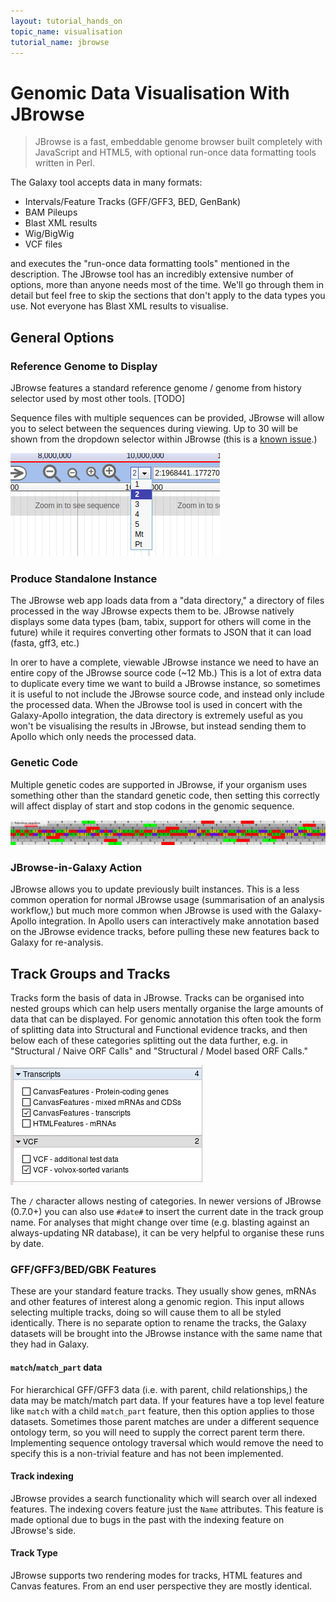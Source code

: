 ```yaml
---
layout: tutorial_hands_on
topic_name: visualisation
tutorial_name: jbrowse
---
```


# Genomic Data Visualisation With JBrowse

> JBrowse is a fast, embeddable genome browser built completely with JavaScript
> and HTML5, with optional run-once data formatting tools written in Perl.

The Galaxy tool accepts data in many formats:

- Intervals/Feature Tracks (GFF/GFF3, BED, GenBank)
- BAM Pileups
- Blast XML results
- Wig/BigWig
- VCF files

and executes the "run-once data formatting tools" mentioned in the description. The JBrowse tool has an incredibly extensive number of options, more than anyone needs most of the time. We'll go through them in detail but feel free to skip the sections that don't apply to the data types you use. Not everyone has Blast XML results to visualise.

## General Options

### Reference Genome to Display

JBrowse features a standard reference genome / genome from history selector used by most other tools. [TODO]

Sequence files with multiple sequences can be provided, JBrowse will allow you to select between the sequences during viewing. Up to 30 will be shown from the dropdown selector within JBrowse (this is a [known issue](https://github.com/GMOD/jbrowse/issues/349).)

![An image showing the reference sequenc eselector in JBrowse](../../images/jbrowse-genome-selector.png)

### Produce Standalone Instance

The JBrowse web app loads data from a "data directory," a directory of files processed in the way JBrowse expects them to be. JBrowse natively displays some data types (bam, tabix, support for others will come in the future) while it requires converting other formats to JSON that it can load (fasta, gff3, etc.)

In orer to have a complete, viewable JBrowse instance we need to have an entire copy of the JBrowse source code (~12 Mb.) This is a lot of extra data to duplicate every time we want to build a JBrowse instance, so sometimes it is useful to not include the JBrowse source code, and instead only include the processed data. When the JBrowse tool is used in concert with the Galaxy-Apollo integration, the data directory is extremely useful as you won't be visualising the results in JBrowse, but instead sending them to Apollo which only needs the processed data.

### Genetic Code

Multiple genetic codes are supported in JBrowse, if your organism uses something other than the standard genetic code, then setting this correctly will affect display of start and stop codons in the genomic sequence.

![Reference sequence display in JBrowse showing start and stop codons highlighted.](../../images/jbrowse-genome-sequence.png)

### JBrowse-in-Galaxy Action

JBrowse allows you to update previously built instances. This is a less common operation for normal JBrowse usage (summarisation of an analysis workflow,) but much more common when JBrowse is used with the Galaxy-Apollo integration. In Apollo users can interactively make annotation based on the JBrowse evidence tracks, before pulling these new features back to Galaxy for re-analysis.

## Track Groups and Tracks

Tracks form the basis of data in JBrowse. Tracks can be organised into nested groups which can help users mentally organise the large amounts of data that can be displayed. For genomic annotation this often took the form of splitting data into Structural and Functional evidence tracks, and then below each of these categories splitting out the data further, e.g. in "Structural / Naive ORF Calls" and "Structural / Model based ORF Calls."

![Groups of tracks in JBrowse, each group has a header with a name and contains one or more tracks.](../../images/jbrowse-sections.png)

The `/` character allows nesting of categories. In newer versions of JBrowse (0.7.0+) you can also use `#date#` to insert the current date in the track group name. For analyses that might change over time (e.g. blasting against an always-updating NR database), it can be very helpful to organise these runs by date.

### GFF/GFF3/BED/GBK Features

These are your standard feature tracks. They usually show genes, mRNAs and other features of interest along a genomic region. This input allows selecting multiple tracks, doing so will cause them to all be styled identically. There is no separate option to rename the tracks, the Galaxy datasets will be brought into the JBrowse instance with the same name that they had in Galaxy.

#### `match`/`match_part` data

For hierarchical GFF/GFF3 data (i.e. with parent, child relationships,) the data may be match/match part data. If your features have a top level feature like `match` with a child `match_part` feature, then this option applies to those datasets. Sometimes those parent matches are under a different sequence ontology term, so you will need to supply the correct parent term there. Implementing sequence ontology traversal which would remove the need to specify this is a non-trivial feature and has not been implemented.

#### Track indexing

JBrowse provides a search functionality which will search over all indexed features. The indexing covers feature just the `Name` attributes. This feature is made optional due to bugs in the past with the indexing feature on JBrowse's side.

#### Track Type

JBrowse supports two rendering modes for tracks, HTML features and Canvas features. From an end user perspective they are mostly identical.



